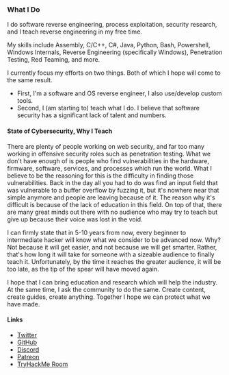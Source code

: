 ### What I Do
I do software reverse engineering, process exploitation, security research, and I teach reverse engineering in my free time.

My skills include Assembly, C/C++, C#, Java, Python, Bash, Powershell, Windows Internals, Reverse Engineering (specifically Windows), Penetration Testing, Red Teaming, and more.

I currently focus my efforts on two things. Both of which I hope will come to the same result.
* First, I'm a software and OS reverse engineer, I also use/develop custom tools. 
* Second, I (am starting to) teach what I do. I believe that software security has a significant lack of talent and numbers. 

#### State of Cybersecurity, Why I Teach
There are plenty of people working on web security, and far too many working in offensive security roles such as penetration testing. What we don't have enough of is people who find vulnerabilities in the hardware, firmware, software, services, and processes which run the world. What I believe to be the reasoning for this is the difficulty in finding those vulnerabilities. Back in the day all you had to do was find an input field that was vulnerable to a buffer overflow by fuzzing it, but it's nowhere near that simple anymore and people are leaving because of it. The reason why it's difficult is because of the lack of education in this field. On top of that, there are many great minds out there with no audience who may try to teach but give up because their voice was lost in the void.

I can firmly state that in 5-10 years from now, every beginner to intermediate hacker will know what we consider to be advanced now. Why? Not because it will get easier, and not because we will get smarter. Rather, that's how long it will take for someone with a sizeable audience to finally teach it. Unfortunately, by the time it reaches the greater audience, it will be too late, as the tip of the spear will have moved again.

I hope that I can bring education and research which will help the industry. At the same time, I ask the community to do the same. Create content, create guides, create anything. Together I hope we can protect what we have made.

#### Links
* [Twitter](https://twitter.com/0xZ0F)
* [GitHub](https://github.com/0xZ0F)
* [Discord](https://discord.gg/73tkPGv)
* [Patreon](https://www.patreon.com/z0f)
* [TryHackMe Room](https://tryhackme.com/room/win64assembly)

